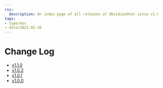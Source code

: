 ```yaml
---
rss:
  description: An index page of all releases of ObsidianHtml since v1.0.0.
tags:
- type/moc
- date/2022-02-16
---
```

   
# Change Log   
   
- [v1.1.0](./Changelog/v1.1.0.md)   
- [v1.0.2](./Changelog/v1.0.2.md)   
- [v1.0.1](./Changelog/v1.0.1.md)   
- [v1.0.0](./Changelog/v1.0.0.md)